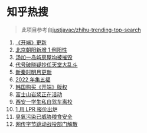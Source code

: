 # 知乎热搜

> 此项目参考自[justjavac/zhihu-trending-top-search](https://github.com/justjavac/zhihu-trending-top-search/blob/main/utils.ts)

<!-- BEGIN -->
  <!-- 最后更新时间:Thu Jan 20 2022 06:12:59 GMT+0000 (Coordinated Universal Time) -->
  1. [《开端》更新](https://www.zhihu.com/search?q=开端)
1. [北京朝阳新增 1 例阳性](https://www.zhihu.com/search?q=朝阳疫情)
1. [汤加一岛屿房屋均被摧毁](https://www.zhihu.com/search?q=汤加)
1. [代号破晓疑抄任天堂大乱斗](https://www.zhihu.com/search?q=代号破晓)
1. [新秦时明月更新](https://www.zhihu.com/search?q=新秦时明月)
1. [2022 年集五福](https://www.zhihu.com/search?q=集五福)
1. [韩国购买《开端》版权](https://www.zhihu.com/search?q=韩国购买开端版权)
1. [富士山岩浆正在活动](https://www.zhihu.com/search?q=富士山)
1. [西安一学生私自驾车离校](https://www.zhihu.com/search?q=西安交大学生驾车离校)
1. [1 月 LPR 报价出炉](https://www.zhihu.com/search?q=LPR)
1. [臭氧污染已威胁粮食安全](https://www.zhihu.com/search?q=臭氧污染)
1. [网传字节跳动战投部门解散](https://www.zhihu.com/search?q=字节跳动)
  <!-- END -->